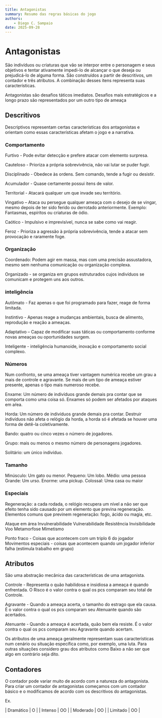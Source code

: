 ```yaml
---
title: Antagonistas
summary: Resumo das regras básicas do jogo
authors:
    - Diego C. Sampaio
date: 2025-09-28
---
```


# Antagonistas 

São indivíduos ou criaturas que vão se interpor entre o personagem e seus objetivos e tentar ativamente impedi-lo de alcançar o que deseja ou prejudicá-lo de alguma forma. São construídos a partir de descritivos, um contador e três atributos. A combinação desses itens representa suas características. 

Antagonistas são desafios táticos imediatos. Desafios mais estratégicos e a longo prazo são representados por um outro tipo de ameaça

## Descritivos

Descriptivos representam certas características dos antagonistas e orientam como essas características afetam o jogo e a narrativa.
 
### Comportamento

Furtivo - Pode evitar detecção e prefere atacar com elemento surpresa.

Cauteloso - Prioriza a própria sobrevivência, não vai lutar se puder fugir.

Disciplinado - Obedece às ordens. Sem comando, tende a fugir ou desistir.

Acumulador - Quase certamente possui itens de valor.

Territorial - Atacará qualquer um que invade seu território.

Vingativo – Ataca ou persegue qualquer ameaça com o desejo de se vingar, mesmo depois de ter sido ferido ou derrotado anteriormente. Exemplo: Fantasmas, espíritos ou criaturas de ódio.

Caótico - Impulsivo e imprevisível, nunca se sabe como vai reagir.

Feroz - Prioriza a agressão à própria sobrevivência, tende a atacar sem provocação e raramente foge.

### Organização

Coordenado: Podem agir em massa, mas com uma precisão assustadora, mesmo sem nenhuma comunicação ou organização complexa.

Organizado - se organiza em grupos estruturados cujos indivíduos se comunicam e protegem uns aos outros.

### inteligência

Autômato - Faz apenas o que foi programado para fazer, reage de forma limitada.

Instintivo - Apenas reage a mudanças ambientais, busca de alimento, reprodução e reação a ameaças.

Adaptativo – Capaz de modificar suas táticas ou comportamento conforme novas ameaças ou oportunidades surgem. 

Inteligente - inteligência humanoide, inovação e comportamento social complexo.

### Números

Num confronto, se uma ameaça tiver vantagem numérica recebe um grau a mais de controle e agravante. Se mais de um tipo de ameaça estiver presente, apenas o tipo mais numeroso recebe.

Enxame: Um número de indivíduos grande demais pra contar que se comporta como uma coisa só. Enxames só podem ser afetados por ataques em aŕea.

Horda: Um número de indivíduos grande demais pra contar. Destruir indivíduos não afeta o relógio da horda, a horda só é afetada se houver uma forma de detê-la coletivamente. 

Bando: quatro ou cinco vezes o número de jogadores.

Grupo: mais ou menos o mesmo número de personagens jogadores.

Solitário: um único indivíduo.

### Tamanho

Minúsculo: Um gato ou menor.
Pequeno: Um lobo. 
Médio: uma pessoa
Grande: Um urso.
Enorme: uma pickup.
Colossal: Uma casa ou maior

### Especiais
Regeneração: a cada rodada, o relógio recupera um nível a não ser que efeito tenha sido causado por um elemento que previna regeneração. Elementos comuns que previnem regeneração: fogo, ácido ou magia, etc.

Ataque em área 
Invulnerabilidade
Vulnerabilidade
Resistência
Invisibilidade
Voo
Metamorfose
Mimetismo

Ponto fraco - Coisas que acontecem com um triplo 6 do jogador
Movimentos especiais - coisas que acontecem quando um jogador inferior falha (estimula trabalho em grupo)

## Atributos

São uma abstração mecânica das características de uma antagonista.

Controle - Representa o quão habilidosa e insidiosa a ameaça é quando enfrentada. O Risco é o valor contra o qual os pcs comparam seu total de Controle.

Agravante - Quando a ameaça acerta, o tamanho do estrago que ela causa. É o valor contra o qual os pcs comparam seu Atenuante quando são acertados.

Atenuante - Quando a ameaça é acertada, quão bem ela resiste. É o valor contra o qual os pcs comparam seu Agravante quando acertam.

Os atributos de uma ameaça geralmente representam suas características num cenário ou situação específica como, por exemplo, uma luta. Para outras situações considero grau dos atributos como Baixo a não ser que algo em contrário seja dito.

## Contadores

O contador pode variar muito de acordo com a natureza do antagonista. Para criar um contador de antagonistas começamos com um contador básico e o modificamos de acordo com os descritivos do antagonistas.

Ex.

|  Dramático  | O   |
|  Intenso       |	OO |
|  Moderado   | OO  |
|  Limitado     | OO |

